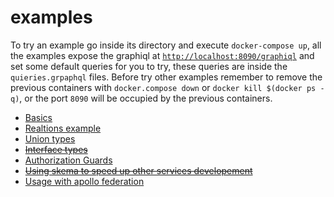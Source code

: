 # examples

To try an example go inside its directory and execute `docker-compose up`, all the examples expose the graphiql at [`http://localhost:8090/graphiql`](http://localhost:8090/graphiql) and set some default queries for you to try, these queries are inside the `quieries.grpaphql` files.
Before try other examples remember to remove the previous containers with `docker.compose down` or `docker kill $(docker ps -q)`, or the port `8090` will be occupied by the previous containers.


- [Basics](./basic)
- [Realtions example](./relations)
- [Union types](./unions)
- ~~[Interface types](./interfaces)~~
- [Authorization Guards](./authorizartion)
- ~~[Using skema to speed up other services developement]()~~
- [Usage with apollo federation](./federation)

